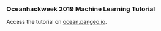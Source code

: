 ### Oceanhackweek 2019 Machine Learning Tutorial

Access the tutorial on [ocean.pangeo.io](https://ocean.pangeo.io/hub/user-redirect/git-pull?repo=https%3A%2F%2Fgithub.com%2Foceanhackweek%2Fohw19-tutorial-machine-learning&urlpath=lab%2Ftree%2Fohw19-tutorial-machine-learning%2F).

